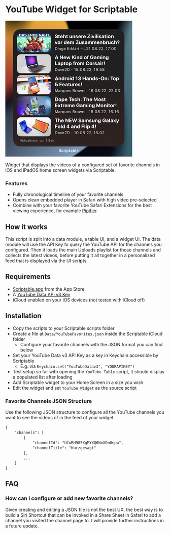 # YouTube Widget for Scriptable

![](images/widget1.jpeg)

Widget that displays the videos of a configured set of favorite channels in iOS and iPadOS home screen widgets via Scriptable.

### Features
* Fully chronological timeline of your favorite channels
* Opens clean embedded player in Safari with high video pre-selected
* Combine with your favorite YouTube Safari Extensions for the best viewing experience, for example [Pipifier](https://github.com/arnoappenzeller/PiPifier)

## How it works
This script is split into a data module, a table UI, and a widget UI. The data module will use the API Key to query the YouTube API for the channels you configured. Then it loads the main Uploads playlist for those channels and collects the latest videos, before putting it all together in a personalized feed that is displayed via the UI scripts.

## Requirements
* [Scriptable.app](https://scriptable.app) from the App Store
* A [YouTube Data API v3 Key](https://developers.google.com/youtube/v3/getting-started)
* iCloud enabled on your iOS devices (not tested with iCloud off)

## Installation
* Copy the scripts to your Scriptable scripts folder
* Create a file at `Data/YouTubeFavorites.json` inside the Scriptable iCloud folder
    * Configure your favorite channels with the JSON format you can find below
* Set your YouTube Data v3 API Key as a key in Keychain accessible by Scriptable
    * E.g. via `Keychain.set("YouTubeDatav3", "YOURAPIKEY")`
* Test setup so far with opening the `YouTube Table` script, it should display a populated list after loading
* Add Scriptable widget to your Home Screen in a size you wish
* Edit the widget and set `YouTube Widget` as the source script

### Favorite Channels JSON Structure
Use the following JSON structure to configure all the YouTube channels you want to see the videos of in the feed of your widget.
```
{
    "channels": [
        {
            "channelId": "UCwRH985XgMYXQ6NxXDo8npw",
            "channelTitle": "Kurzgesagt"
        },
        ...
    ]
}
```

## FAQ
### How can I configure or add new favorite channels?
Given creating and editing a JSON file is not the best UX, the best way is to build a Siri Shortcut that can be invoked in a Share Sheet in Safari to add a channel you visited the channel page to. I will provide further instructions in a future update.